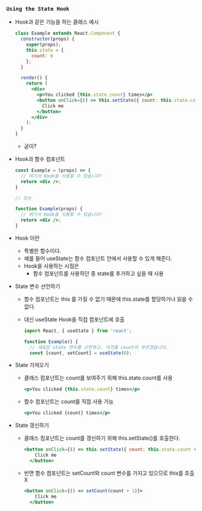 ### `Using the State Hook`

- Hook과 같은 기능을 하는 클래스 예시

  ```jsx
  class Example extends React.Component {
    constructor(props) {
      super(props);
      this.state = {
        count: 0
      };
    }
  
    render() {
      return (
        <div>
          <p>You clicked {this.state.count} times</p>
          <button onClick={() => this.setState({ count: this.state.count + 1 })}>
            Click me
          </button>
        </div>
      );
    }
  }
  ```

  - 굳이?

- Hook과 함수 컴포넌트

  ```jsx
  const Example = (props) => {
    // 여기서 Hook을 사용할 수 있습니다!
    return <div />;
  }
  
  // 또는
  
  function Example(props) {
    // 여기서 Hook을 사용할 수 있습니다!
    return <div />;
  }
  ```

- Hook 이란

  - 특별한 함수이다.
  - 예를 들어 useState는 함수 컴포넌트 안에서 사용할 수 있게 해준다.
  - Hook을 사용하는 시점은
    - 함수 컴포넌트를 사용하던 중 state를 추가하고 싶을 때 사용

- State 변수 선언하기

  - 함수 컴포넌트는 this 를 가질 수 없기 때문에 this.state를 할당하거나 읽을 수 없다.

  - 대신 useState Hook을 직접 컴포넌트에 호출

    ```jsx
    import React, { useState } from 'react';
    
    function Example() {
      // 새로운 state 변수를 선언하고, 이것을 count라 부르겠습니다.
      const [count, setCount] = useState(0);
    ```

- State 가져오기

  - 클래스 컴포넌트는 count를 보여주기 위해 this.state.count를 사용

    ```jsx
    <p>You clicked {this.state.count} times</p>
    ```

  - 함수 컴포넌트는 count를 직접 사용 가능

    ```jsx
    <p>You clicked {count} times</p>
    ```

- State 갱신하기

  - 클래스 컴포넌트는 count를 갱신하기 위해 this.setState()를 호출한다.

    ```jsx
    <button onClick={() => this.setState({ count: this.state.count + 1 })}>
        Click me
      </button>
    ```

  - 반면 함수 컴포넌트는 setCount와 count 변수를 가지고 있으므로 this를 호출 X

    ```jsx
    <button onClick={() => setCount(count + 1)}>
        Click me
      </button>
    ```